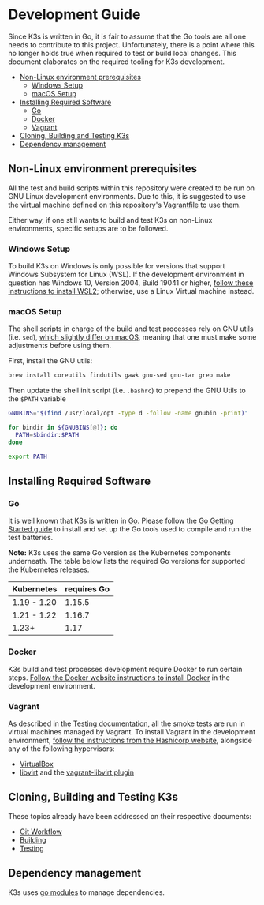 # Development Guide

Since K3s is written in Go, it is fair to assume that the Go tools are all one needs to contribute to this project. Unfortunately, there is a point where this no longer holds true when required to test or build local changes. This document elaborates on the required tooling for K3s development.

- [Non-Linux environment prerequisites](#non-linux-environment-prerequisites)
  - [Windows Setup](#windows-setup)
  - [macOS Setup](#macos-setup)
- [Installing Required Software](#installing-required-software)
  - [Go](#go)
  - [Docker](#docker)
  - [Vagrant](#vagrant)
- [Cloning, Building and Testing K3s](#cloning-building-and-testing-k3s)
- [Dependency management](#dependency-management)

## Non-Linux environment prerequisites

All the test and build scripts within this repository were created to be run on GNU Linux development environments. Due to this, it is suggested to use the virtual machine defined on this repository's [Vagrantfile](../../Vagrantfile) to use them.

Either way, if one still wants to build and test K3s on non-Linux environments, specific setups are to be followed.

### Windows Setup

To build K3s on Windows is only possible for versions that support Windows Subsystem for Linux (WSL). If the development environment in question has Windows 10, Version 2004, Build 19041 or higher, [follow these instructions to install WSL2](https://docs.microsoft.com/en-us/windows/wsl/install-win10); otherwise, use a Linux Virtual machine instead.

### macOS Setup

The shell scripts in charge of the build and test processes rely on GNU utils (i.e. `sed`), [which slightly differ on macOS](https://unix.stackexchange.com/a/79357), meaning that one must make some adjustments before using them.

First, install the GNU utils:

```sh
brew install coreutils findutils gawk gnu-sed gnu-tar grep make
```

Then update the shell init script (i.e. `.bashrc`) to prepend the GNU Utils to the `$PATH` variable

```sh
GNUBINS="$(find /usr/local/opt -type d -follow -name gnubin -print)"

for bindir in ${GNUBINS[@]}; do
  PATH=$bindir:$PATH
done

export PATH
```

## Installing Required Software

### Go

It is well known that K3s is written in [Go](http://golang.org). Please follow the [Go Getting Started guide](https://golang.org/doc/install) to install and set up the Go tools used to compile and run the test batteries.

**Note:** K3s uses the same Go version as the Kubernetes components underneath. The table below lists the required Go versions for supported the Kubernetes releases.

| Kubernetes     | requires Go |
|----------------|-------------|
| 1.19 - 1.20    | 1.15.5      |
| 1.21 - 1.22    | 1.16.7      |
| 1.23+          | 1.17        |

### Docker

K3s build and test processes development require Docker to run certain steps. [Follow the Docker website instructions to install Docker](https://docs.docker.com/get-docker/) in the development environment.

### Vagrant

As described in the [Testing documentation](../../tests/TESTING.md), all the smoke tests are run in virtual machines managed by Vagrant.  To install Vagrant in the development environment, [follow the instructions from the Hashicorp website](https://www.vagrantup.com/downloads), alongside any of the following hypervisors:

- [VirtualBox](https://www.virtualbox.org/)
- [libvirt](https://libvirt.org/) and the [vagrant-libvirt plugin](https://github.com/vagrant-libvirt/vagrant-libvirt#installation)

## Cloning, Building and Testing K3s

These topics already have been addressed on their respective documents:

- [Git Workflow](./git_workflow.md)
- [Building](../../BUILDING.md)
- [Testing](../../tests/TESTING.md)

## Dependency management

K3s uses [go modules](https://github.com/golang/go/wiki/Modules) to manage dependencies.
